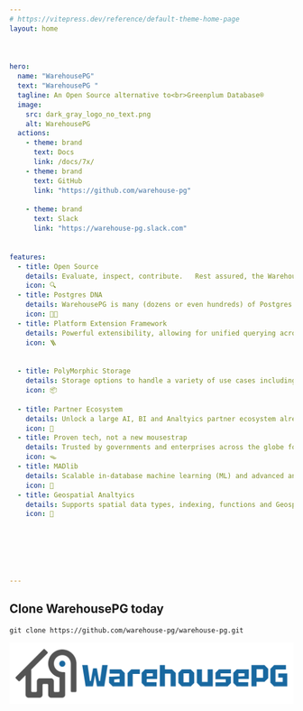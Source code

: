 ```yaml
---
# https://vitepress.dev/reference/default-theme-home-page
layout: home



hero:
  name: "WarehousePG"
  text: "WarehousePG "
  tagline: An Open Source alternative to<br>Greenplum Database® 
  image:
    src: dark_gray_logo_no_text.png
    alt: WarehousePG
  actions:
    - theme: brand
      text: Docs
      link: /docs/7x/
    - theme: brand
      text: GitHub
      link: "https://github.com/warehouse-pg"

    - theme: brand
      text: Slack
      link: "https://warehouse-pg.slack.com"


features:
  - title: Open Source
    details: Evaluate, inspect, contribute.   Rest assured, the WarehousePG project will always remain free and open source
    icon: 🔍
  - title: Postgres DNA
    details: WarehousePG is many (dozens or even hundreds) of Postgres instances working in a massively parralel manner
    icon: 🐘🧬️
  - title: Platform Extension Framework
    details: Powerful extensibility, allowing for unified querying across diverse external data sources such as S3, HDFS, JSON, Parquet and AVRO amongst others
    icon: 🪜


  - title: PolyMorphic Storage
    details: Storage options to handle a variety of use cases including hot, warm cold storage, columnar, partitioned and external data 
    icon: 📦

  - title: Partner Ecosystem
    details: Unlock a large AI, BI and Analtyics partner ecosystem already supporting Postgres
    icon: 🧰️
  - title: Proven tech, not a new mousestrap
    details: Trusted by governments and enterprises across the globe for the most mission critical systems
    icon: 🪤
  - title: MADlib
    details: Scalable in-database machine learning (ML) and advanced analytics (AA) library, including Regression, Classification, Clustering and Time Series algorithms.
    icon: 🧲️
  - title: Geospatial Analtyics
    details: Supports spatial data types, indexing, functions and Geosptical querying 
    icon: 🚀






---
```




## Clone WarehousePG today



```
git clone https://github.com/warehouse-pg/warehouse-pg.git
```

 ![WarehousePG with MADlib](public/fulllogo_transparent_small_buffer.png "WarehousePG, an open source alternative to Greenplum")